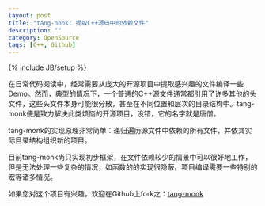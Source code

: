```yaml
---
layout: post
title: "tang-nonk: 提取C++源码中的依赖文件"
description: ""
category: OpenSource
tags: [C++, Github]
---
```

{% include JB/setup %}

在日常代码阅读中，经常需要从庞大的开源项目中提取感兴趣的文件编译一些Demo。然而，典型的情况下，一个普通的C++源文件通常都引用了许多其他的头文件，这些头文件本身可能很分散，甚至在不同位置和层次的目录结构中。tang-monk便是致力解决此类烦恼的开源项目，没错，它的名字就是唐僧。

tang-monk的实现原理非常简单：递归遍历源文件中依赖的所有文件，并依其实际目录结构组织新的项目。

目前tang-monk尚只实现初步框架，在文件依赖较少的情景中可以很好地工作，但是无法处理一些复杂的情况，如函数的的实现很隐蔽、项目编译需要一些特别的宏等诸多情况。

如果您对这个项目有兴趣，欢迎在Github上fork之：[tang-monk](https://github.com/joshualeung/tang-monk)